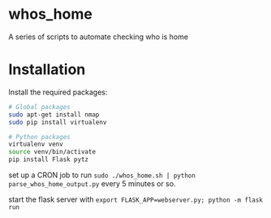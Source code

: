 # whos_home

A series of scripts to automate checking who is home

# Installation

Install the required packages:
```bash
# Global packages
sudo apt-get install nmap
sudo pip install virtualenv

# Python packages
virtualenv venv
source venv/bin/activate
pip install Flask pytz
```

set up a CRON job to run `sudo ./whos_home.sh | python parse_whos_home_output.py` every 5 minutes or so.

start the flask server with `export FLASK_APP=webserver.py; python -m flask run`

